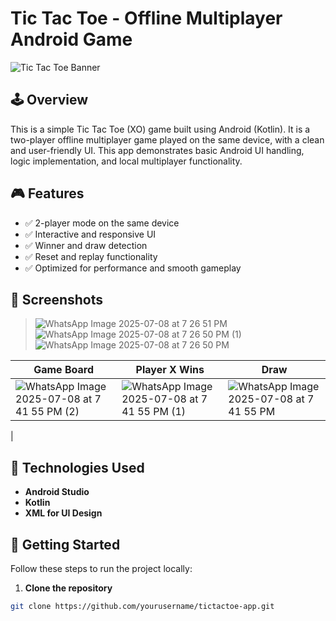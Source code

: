 # Tic Tac Toe - Offline Multiplayer Android Game

![Tic Tac Toe Banner](banner.png) <!-- Optional: Replace or remove this line -->

## 🕹️ Overview

This is a simple Tic Tac Toe (XO) game built using Android (Kotlin). It is a two-player offline multiplayer game played on the same device, with a clean and user-friendly UI. This app demonstrates basic Android UI handling, logic implementation, and local multiplayer functionality.

## 🎮 Features

- ✅ 2-player mode on the same device
- ✅ Interactive and responsive UI
- ✅ Winner and draw detection
- ✅ Reset and replay functionality
- ✅ Optimized for performance and smooth gameplay

## 📸 Screenshots

>![WhatsApp Image 2025-07-08 at 7 26 51 PM](https://github.com/user-attachments/assets/5ce370db-0ee3-4ea6-a1c9-46526a643ecd)  ![WhatsApp Image 2025-07-08 at 7 26 50 PM (1)](https://github.com/user-attachments/assets/307517cf-6bba-4d6c-bb25-1e2cd94b2096)  ![WhatsApp Image 2025-07-08 at 7 26 50 PM](https://github.com/user-attachments/assets/50765375-2933-486c-a824-ad9168a76b29)









| Game Board | Player X Wins | Draw |
|------------|---------------|------|
| ![WhatsApp Image 2025-07-08 at 7 41 55 PM (2)](https://github.com/user-attachments/assets/5651d10a-0d17-4dbd-b663-e1ee57c9f782) | ![WhatsApp Image 2025-07-08 at 7 41 55 PM (1)](https://github.com/user-attachments/assets/b9d2158b-b2e0-4c7b-8e3b-9ca607c01363) | ![WhatsApp Image 2025-07-08 at 7 41 55 PM](https://github.com/user-attachments/assets/d85d7105-989c-4d48-82ed-0037d5c0d81e)
 |

## 🧰 Technologies Used

- **Android Studio**
- **Kotlin**
- **XML for UI Design**

## 🚀 Getting Started

Follow these steps to run the project locally:

1. **Clone the repository**

```bash
git clone https://github.com/yourusername/tictactoe-app.git
